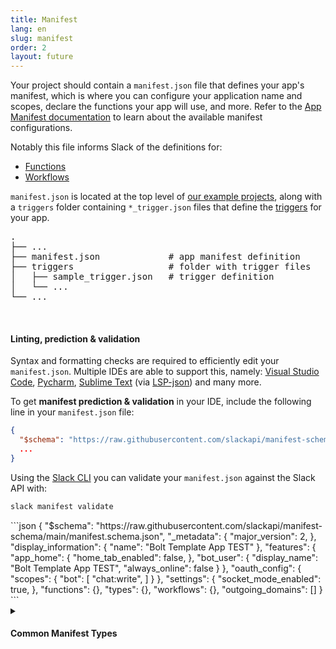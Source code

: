```yaml
---
title: Manifest
lang: en
slug: manifest
order: 2
layout: future
---
```



<div class="section-content">

Your project should contain a `manifest.json` file that defines your app's manifest, which is where you can configure your application name and scopes, declare the functions your app will use, and more.
Refer to the <a href="https://api.slack.com/reference/manifests" target="_blank">App Manifest documentation</a> to learn
about the available manifest configurations.

Notably this file informs Slack of the definitions for:

* [Functions](/bolt-python/future/concepts#manifest-functions)
* [Workflows](/bolt-python/future/concepts#manifest-workflows)

`manifest.json` is located at the top level of <a href="https://github.com/slack-samples/bolt-python-starter-template" target="_blank">our example projects</a>, along with a `triggers` folder containing
`*_trigger.json` files that define the <a href="https://api.slack.com/future/triggers" target="_blank">triggers</a>
for your app.

<pre class="structure">
.
├── ...
├── manifest.json             # app manifest definition
├── triggers                  # folder with trigger files
│   ├── sample_trigger.json   # trigger definition
│   └── ...
└── ...
</pre>

<br>

#### Linting, prediction & validation

Syntax and formatting checks are required to efficiently edit your `manifest.json`. Multiple IDEs are able to support
this, namely: <a href="https://code.visualstudio.com/docs/languages/json#_mapping-in-the-json" target="_blank">Visual Studio Code</a>, <a href="https://www.jetbrains.com/help/pycharm/json.html#ws_json_schema_add_custom" target="_blank">Pycharm</a>, <a href="https://www.sublimetext.com/" target="_blank">Sublime Text</a> (via <a href="https://packagecontrol.io/packages/LSP-json" target="_blank">LSP-json</a>) and many more.

To get **manifest prediction & validation** in your IDE, include the following line in your `manifest.json` file:

```json
{
  "$schema": "https://raw.githubusercontent.com/slackapi/manifest-schema/main/manifest.schema.json",
  ...
}
```

Using the <a href="https://api.slack.com/future/tools/cli/commands" target="_blank">Slack CLI</a> you can validate your `manifest.json` against the Slack API with:

```bash
slack manifest validate
```

</div>

<div>
```json
{
  "$schema": "https://raw.githubusercontent.com/slackapi/manifest-schema/main/manifest.schema.json",
  "_metadata": {
    "major_version": 2,
  },
  "display_information": {
    "name": "Bolt Template App TEST"
  },
  "features": {
    "app_home": {
      "home_tab_enabled": false,
    },
    "bot_user": {
      "display_name": "Bolt Template App TEST",
      "always_online": false
    }
  },
  "oauth_config": {
    "scopes": {
      "bot": [
        "chat:write",
      ]
    }
  },
  "settings": {
    "socket_mode_enabled": true,
  },
  "functions": {},
  "types": {},
  "workflows": {},
  "outgoing_domains": []
}
```
</div>

<details id="common-manifest-types" class="secondary-wrapper">

  <summary class="section-head" markdown="0">
    <h4 class="section-head">Common Manifest Types</h4>
  </summary>

<div>
<div class="secondary-content">

<table id="parameters">
  <tr>
    <th><h5>parameters</h5></th>
    <th>object</th>
    <th></th>
  </tr>
  <tr>
    <td><b><code>properties</code></b></td>
    <td><a href="#properties">properties</a></td>
    <td>defines the properties</td>
  </tr>
  <tr>
    <td><b><code>required</code></b></td>
    <td>list[string]</td>
    <td>defines the properties required by the function</td>
  </tr>
</table>

<table id="properties">
  <tr>
    <th><h5>properties</h5></th>
    <th>dictionary</th>
    <th></th>
  </tr>
  <tr>
    <td><b><code>key</code></b></td>
    <td>string</td>
    <td>defines the property name</td>
  </tr>
  <tr>
    <td><b><code>value</code></b></td>
    <td><a href="#property">property</a></td>
    <td>defines the property</td>
  </tr>
</table>

<table id="property">
  <tr>
    <th><h5>property</h5></th>
    <th>object</th>
    <th></th>
  </tr>
  <tr>
    <td><b><code>type</code></b></td>
    <td>string</td>
    <td>defines the property type</td>
  </tr>
  <tr>
    <td><b><code>description</code></b></td>
    <td>string</td>
    <td>defines the property description</td>
  </tr>
</table>
</div>

```json
"$comment": "sample parameters object"
"*_parameters":{
  "properties": {
    "property_0_name": {
      "type": "string",
      "description": "this is my first property"
    },
    "property_1_name": {
      "type": "integer",
      "description": "this is my second property"
    }
  },
  "required": [
    "property_0_name"
  ]
}
```

</div>
</details>
